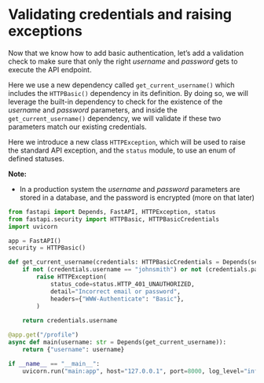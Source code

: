 
# Validating credentials and raising exceptions
Now that we know how to add basic authentication, let’s add a validation check to make sure that only the right *username* and *password* gets to execute the API endpoint.

Here we use a new dependency called `get_current_username()` which includes the `HTTPBasic()` dependency in its definition. By doing so, we will leverage the built-in dependency to check for the existence of the *username* and *password* parameters, and inside the `get_current_username()` dependency, we will validate if these two parameters match our existing credentials.

Here we introduce a new class `HTTPException`, which will be used to raise the standard API exception, and the `status` module, to use an enum of defined statuses.

**Note:**
- In a production system the *username* and *password* parameters are stored in a database, and the password is encrypted (more on that later)

```Python
from fastapi import Depends, FastAPI, HTTPException, status
from fastapi.security import HTTPBasic, HTTPBasicCredentials
import uvicorn

app = FastAPI()
security = HTTPBasic()

def get_current_username(credentials: HTTPBasicCredentials = Depends(security)):
    if not (credentials.username == "johnsmith") or not (credentials.password == "swordfish"):
        raise HTTPException(
            status_code=status.HTTP_401_UNAUTHORIZED,
            detail="Incorrect email or password",
            headers={"WWW-Authenticate": "Basic"},
        )
    
    return credentials.username

@app.get("/profile")
async def main(username: str = Depends(get_current_username)):
    return {"username": username}

if __name__ == "__main__":
    uvicorn.run("main:app", host="127.0.0.1", port=8000, log_level="info")
```
